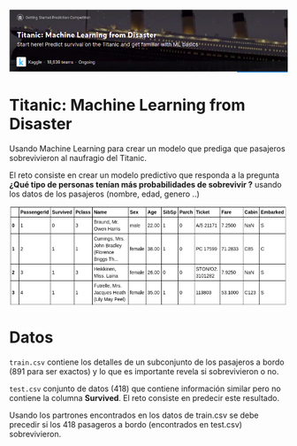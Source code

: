 ![titanic](images/TML.png)
# Titanic: Machine Learning from Disaster

Usando Machine Learning para crear un modelo que prediga que pasajeros sobrevivieron al naufragio del Titanic.

El reto consiste en crear un modelo predictivo que responda a la pregunta **¿Qué tipo de personas tenían más probabilidades de sobrevivir ?** usando los datos de los pasajeros (nombre, edad, genero ..)

![train](images/trainData.png)

# Datos

`train.csv` contiene los detalles de un subconjunto de los pasajeros a bordo (891 para ser exactos) y lo que es importante revela si sobrevivieron o no.

`test.csv` conjunto de datos (418) que contiene información similar pero no contiene la columna **Survived**. El reto consiste en predecir este resultado.

Usando los partrones encontrados en los datos de train.csv se debe precedir si los 418 pasageros a bordo (encontrados en test.csv) sobrevivieron.

